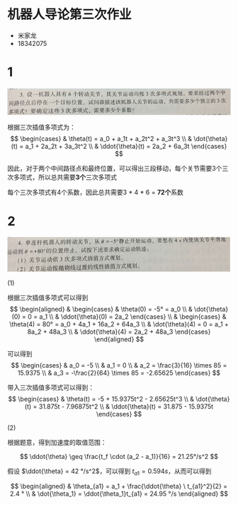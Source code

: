 # 机器人导论第三次作业

- 米家龙
- 18342075

# 1

![001](./001.png)

根据三次插值多项式为：
$$
\begin{cases}
  & \theta(t) = a_0 + a_1t + a_2t^2 + a_3t^3 \\
  & \dot{\theta}(t) = a_1 + 2a_2t + 3a_3t^2 \\
  & \ddot{\theta}(t) = 2a_2 + 6a_3t
\end{cases}
$$

因此，对于两个中间路径点和最终位置，可以得出三段移动，每个关节需要3个三次多项式，所以总共需要**3个**三次多项式

每个三次多项式有4个系数，因此总共需要3 * 4 * 6 = **72个**系数

# 2

![002](./002.png)

(1)

根据三次插值多项式可以得到
$$
\begin{aligned}
  & \begin{cases}
    & \theta(0) = -5° = a_0 \\
    & \dot{\theta}(0) = 0 = a_1 \\
    & \ddot{\theta}(0) = 2a_2
  \end{cases} \\
  & \begin{cases}
    & \theta(4) = 80° = a_0 + 4a_1 + 16a_2 + 64a_3 \\
    & \dot{\theta}(4) = 0 = a_1 + 8a_2 + 48a_3 \\
    & \ddot{\theta}(4) = 2a_2 + 48a_3
  \end{cases}
\end{aligned}
$$

可以得到
$$
\begin{cases}
  & a_0 = -5 \\
  & a_1 = 0 \\
  & a_2 = \frac{3}{16} \times 85 = 15.9375 \\
  & a_3 = -\frac{2}{64} \times 85 = -2.65625
\end{cases}
$$

带入三次插值多项式可以得到：
$$
\begin{cases}
  & \theta(t) = -5 + 15.9375t^2 - 2.65625t^3 \\
  & \dot{\theta}(t) = 31.875t - 7.96875t^2 \\
  & \ddot{\theta}(t) = 31.875 - 15.9375t
\end{cases}
$$

(2)

根据题意，得到加速度的取值范围：

$$
\ddot{\theta} \geq \frac{t_f \cdot (a_2 - a_1)}{16} = 21.25°/s^2
$$

假设 $\ddot{\theta} = 42 °/s^2$，可以得到 $t_{a1} = 0.594 s$，从而可以得到

$$
\begin{aligned}
  & \theta_{a1} = a_1 + \frac{\ddot{\theta} \  t_{a1}^2}{2} = 2.4 ° \\
  & \dot{\theta_1} = \ddot{\theta_1}t_{a1} = 24.95 °/s
\end{aligned}
$$